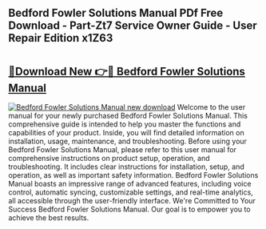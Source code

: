 ## Bedford Fowler Solutions Manual PDf Free Download - Part-Zt7 Service Owner Guide - User Repair Edition x1Z63

# <h2><a href="http://bc76607.oget.top/?id=Bedford+Fowler+Solutions+Manual">🔗Download New 👉🔴 Bedford Fowler Solutions Manual</a></h2>

[![Bedford Fowler Solutions Manual new download](https://i.imgur.com/5g1atiW.png)](http://bc76607.oget.top/?id=Bedford+Fowler+Solutions+Manual)
Welcome to the user manual for your newly purchased Bedford Fowler Solutions Manual. This comprehensive guide is intended to help you master the functions and capabilities of your product. Inside, you will find detailed information on installation, usage, maintenance, and troubleshooting. Before using your Bedford Fowler Solutions Manual, please refer to this user manual for comprehensive instructions on product setup, operation, and troubleshooting. It includes clear instructions for installation, setup, and operation, as well as important safety information. Bedford Fowler Solutions Manual boasts an impressive range of advanced features, including voice control, automatic syncing, customizable settings, and real-time analytics, all accessible through the user-friendly interface. We're Committed to Your Success Bedford Fowler Solutions Manual. Our goal is to empower you to achieve the best results.
